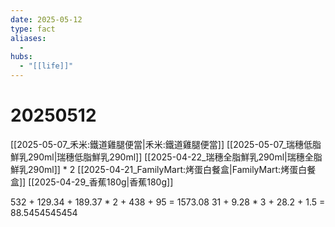 ```yaml
---
date: 2025-05-12
type: fact
aliases:
  -
hubs:
  - "[[life]]"
---
```


# 20250512

[[2025-05-07_禾米:鐵道雞腿便當|禾米:鐵道雞腿便當]]
[[2025-05-07_瑞穗低脂鮮乳290ml|瑞穗低脂鮮乳290ml]]
[[2025-04-22_瑞穗全脂鮮乳290ml|瑞穗全脂鮮乳290ml]] * 2
[[2025-04-21_FamilyMart:烤蛋白餐盒|FamilyMart:烤蛋白餐盒]]
[[2025-04-29_香蕉180g|香蕉180g]]

532 + 129.34 + 189.37 * 2 + 438 + 95 = 1573.08
31 + 9.28 * 3 + 28.2 + 1.5 = 88.5454545454

